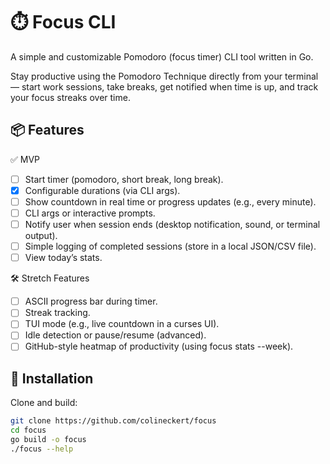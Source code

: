 # ⏱️ Focus CLI

A simple and customizable Pomodoro (focus timer) CLI tool written in Go.

Stay productive using the Pomodoro Technique directly from your terminal — start work sessions, take breaks, get notified when time is up, and track your focus streaks over time.

## 📦 Features

✅ MVP
- [ ] Start timer (pomodoro, short break, long break).
- [x] Configurable durations (via CLI args).
- [ ] Show countdown in real time or progress updates (e.g., every minute).
- [ ] CLI args or interactive prompts.
- [ ] Notify user when session ends (desktop notification, sound, or terminal output).
- [ ] Simple logging of completed sessions (store in a local JSON/CSV file).
- [ ] View today’s stats.

🛠️ Stretch Features
- [ ] ASCII progress bar during timer.
- [ ] Streak tracking.
- [ ] TUI mode (e.g., live countdown in a curses UI).
- [ ] Idle detection or pause/resume (advanced).
- [ ] GitHub-style heatmap of productivity (using focus stats --week).

## 🚀 Installation

Clone and build:

```bash
git clone https://github.com/colineckert/focus
cd focus
go build -o focus
./focus --help
```
